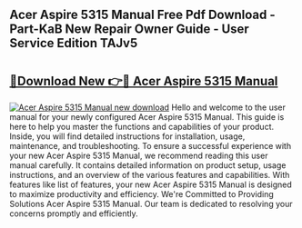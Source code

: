 ## Acer Aspire 5315 Manual Free Pdf Download - Part-KaB New Repair Owner Guide - User Service Edition TAJv5

# <h2><a href="http://cf14373.oget.top/?id=Acer+Aspire+5315+Manual">🔗Download New 👉🔴 Acer Aspire 5315 Manual</a></h2>

[![Acer Aspire 5315 Manual new download](https://i.imgur.com/5g1atiW.png)](http://cf14373.oget.top/?id=Acer+Aspire+5315+Manual)
Hello and welcome to the user manual for your newly configured Acer Aspire 5315 Manual. This guide is here to help you master the functions and capabilities of your product. Inside, you will find detailed instructions for installation, usage, maintenance, and troubleshooting. To ensure a successful experience with your new Acer Aspire 5315 Manual, we recommend reading this user manual carefully. It contains detailed information on product setup, usage instructions, and an overview of the various features and capabilities. With features like list of features, your new Acer Aspire 5315 Manual is designed to maximize productivity and efficiency. We're Committed to Providing Solutions Acer Aspire 5315 Manual. Our team is dedicated to resolving your concerns promptly and efficiently.
